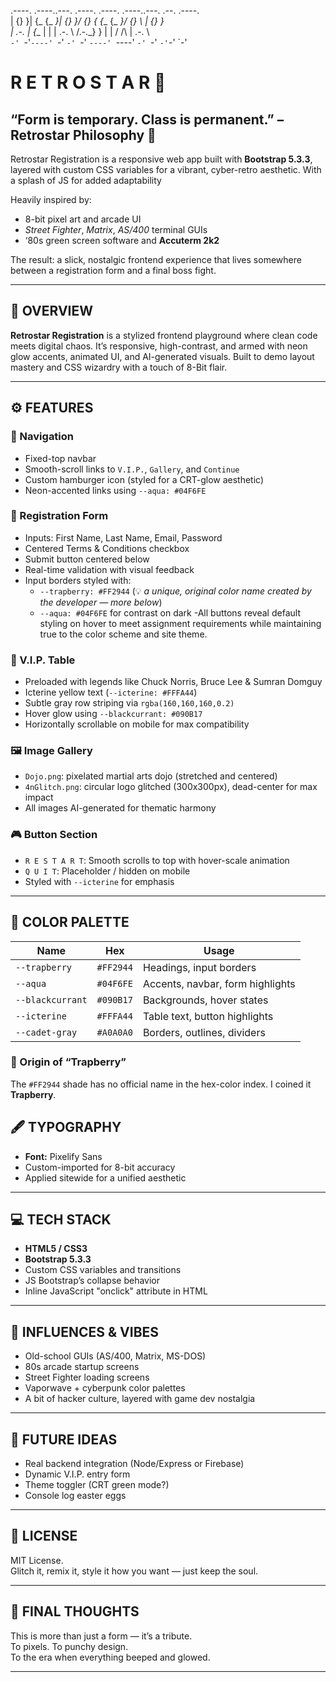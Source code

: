 .----. .----..---. .----.  .----.  .----..---.  .--.  .----.    
| {}  }| {_ {_   _}| {}  }/  {}  \{ {__ {_   _}/ {} \ | {}  }   
| .-. \| {__  | |  | .-. \\      /.-._} } | | /  /\  \| .-. \   
`-' `-'`----' `-'  `-' `-' `----' `----'  `-' `-'  `-'`-' `-'   
# R E T R O S T A R 🚀  
## “Form is temporary. Class is permanent.” – Retrostar Philosophy 🥋

Retrostar Registration is a responsive web app built with **Bootstrap 5.3.3**,
layered with custom CSS variables for a vibrant, cyber-retro aesthetic.
With a splash of JS for added adaptability 

Heavily inspired by:
- 8-bit pixel art and arcade UI
- *Street Fighter*, *Matrix*, *AS/400* terminal GUIs
- ‘80s green screen software and **Accuterm 2k2**

The result: a slick, nostalgic frontend experience that 
lives somewhere between a registration form and a final boss fight.

---

## 🧠 OVERVIEW

**Retrostar Registration** is a stylized frontend playground where clean code meets digital chaos. 
It’s responsive, high-contrast, and armed with neon glow accents, animated UI, and AI-generated visuals.
Built to demo layout mastery and CSS wizardry with a touch of 8-Bit flair.

---

## ⚙️ FEATURES

### 🧭 Navigation
- Fixed-top navbar
- Smooth-scroll links to `V.I.P.`, `Gallery`, and `Continue`
- Custom hamburger icon (styled for a CRT-glow aesthetic)
- Neon-accented links using `--aqua: #04F6FE`

### 📝 Registration Form
- Inputs: First Name, Last Name, Email, Password
- Centered Terms & Conditions checkbox
- Submit button centered below
- Real-time validation with visual feedback
- Input borders styled with:
  - `--trapberry: #FF2944` (💡 *a unique, original color name created by the developer — more below*)
  - `--aqua: #04F6FE` for contrast on dark
-All buttons reveal default styling on hover to meet assignment requirements
while maintaining true to the color scheme and site theme. 

### 👑 V.I.P. Table
- Preloaded with legends like Chuck Norris, Bruce Lee & Sumran Domguy
- Icterine yellow text (`--icterine: #FFFA44`)
- Subtle gray row striping via `rgba(160,160,160,0.2)`
- Hover glow using `--blackcurrant: #090B17`
- Horizontally scrollable on mobile for max compatibility

### 🖼️ Image Gallery
- `Dojo.png`: pixelated martial arts dojo (stretched and centered)
- `4nGlitch.png`: circular logo glitched (300x300px), dead-center for max impact
- All images AI-generated for thematic harmony

### 🎮 Button Section
- `R E S T A R T`: Smooth scrolls to top with hover-scale animation
- `Q U I T`: Placeholder / hidden on mobile
- Styled with `--icterine` for emphasis

---

## 🎨 COLOR PALETTE

| Name             | Hex       | Usage                            |
|------------------|-----------|----------------------------------|
| `--trapberry`    | `#FF2944` | Headings, input borders          |
| `--aqua`         | `#04F6FE` | Accents, navbar, form highlights |
| `--blackcurrant` | `#090B17` | Backgrounds, hover states        |
| `--icterine`     | `#FFFA44` | Table text, button highlights    |
| `--cadet-gray`   | `#A0A0A0` | Borders, outlines, dividers      |

### 🎨 Origin of “Trapberry”
The `#FF2944` shade has no official name in the hex-color index. I coined it **Trapberry**.

## 🖋️ TYPOGRAPHY

- **Font:** Pixelify Sans
- Custom-imported for 8-bit accuracy
- Applied sitewide for a unified aesthetic

---

## 💻 TECH STACK

- **HTML5 / CSS3**
- **Bootstrap 5.3.3**
- Custom CSS variables and transitions
- JS  Bootstrap’s collapse behavior
- Inline JavaScript "onclick" attribute in HTML

---

## 🧠 INFLUENCES & VIBES

- Old-school GUIs (AS/400, Matrix, MS-DOS)
- 80s arcade startup screens
- Street Fighter loading screens
- Vaporwave + cyberpunk color palettes
- A bit of hacker culture, layered with game dev nostalgia

---

## 🚧 FUTURE IDEAS

- Real backend integration (Node/Express or Firebase)
- Dynamic V.I.P. entry form
- Theme toggler (CRT green mode?)
- Console log easter eggs

---

## 📜 LICENSE

MIT License.  
Glitch it, remix it, style it how you want — just keep the soul.

---

## 💬 FINAL THOUGHTS

This is more than just a form — it’s a tribute.  
To pixels. To punchy design.  
To the era when everything beeped and glowed.


---

